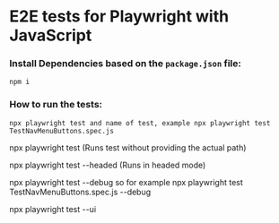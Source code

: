 # E2E tests for Playwright with JavaScript

### Install Dependencies based on the `package.json` file: 

```
npm i
```

### How to run the tests: 

```
npx playwright test and name of test, example npx playwright test TestNavMenuButtons.spec.js
```
npx playwright test (Runs test without providing the actual path)

npx playwright test --headed (Runs in headed mode)

npx playwright test --debug so for example npx playwright test TestNavMenuButtons.spec.js --debug

npx playwright test --ui